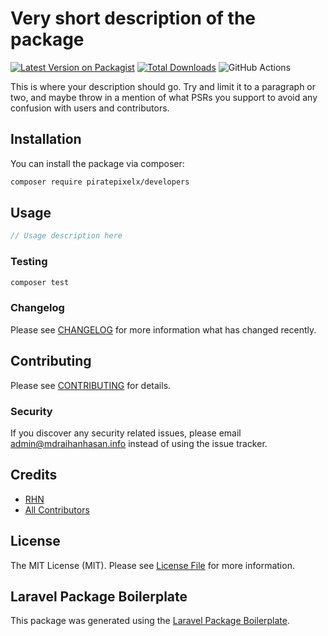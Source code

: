 # Very short description of the package

[![Latest Version on Packagist](https://img.shields.io/packagist/v/piratepixelx/developers.svg?style=flat-square)](https://packagist.org/packages/piratepixelx/developers)
[![Total Downloads](https://img.shields.io/packagist/dt/piratepixelx/developers.svg?style=flat-square)](https://packagist.org/packages/piratepixelx/developers)
![GitHub Actions](https://github.com/piratepixelx/developers/actions/workflows/main.yml/badge.svg)

This is where your description should go. Try and limit it to a paragraph or two, and maybe throw in a mention of what PSRs you support to avoid any confusion with users and contributors.

## Installation

You can install the package via composer:

```bash
composer require piratepixelx/developers
```

## Usage

```php
// Usage description here
```

### Testing

```bash
composer test
```

### Changelog

Please see [CHANGELOG](CHANGELOG.md) for more information what has changed recently.

## Contributing

Please see [CONTRIBUTING](CONTRIBUTING.md) for details.

### Security

If you discover any security related issues, please email admin@mdraihanhasan.info instead of using the issue tracker.

## Credits

-   [RHN](https://github.com/piratepixelx)
-   [All Contributors](../../contributors)

## License

The MIT License (MIT). Please see [License File](LICENSE.md) for more information.

## Laravel Package Boilerplate

This package was generated using the [Laravel Package Boilerplate](https://laravelpackageboilerplate.com).
